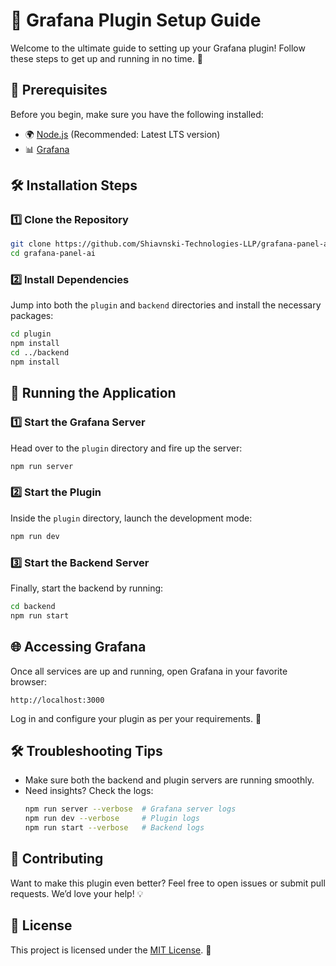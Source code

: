 # 🚀 Grafana Plugin Setup Guide

Welcome to the ultimate guide to setting up your Grafana plugin! Follow these steps to get up and running in no time. 🎯

## 🎯 Prerequisites
Before you begin, make sure you have the following installed:
- 🌍 [Node.js](https://nodejs.org/) (Recommended: Latest LTS version)
- 📊 [Grafana](https://grafana.com/grafana/download/)

## 🛠 Installation Steps

### 1️⃣ Clone the Repository
```sh
git clone https://github.com/Shiavnski-Technologies-LLP/grafana-panel-ai.git
cd grafana-panel-ai
```

### 2️⃣ Install Dependencies
Jump into both the `plugin` and `backend` directories and install the necessary packages:

```sh
cd plugin
npm install
cd ../backend
npm install
```

## 🚀 Running the Application

### 1️⃣ Start the Grafana Server
Head over to the `plugin` directory and fire up the server:
```sh
npm run server
```

### 2️⃣ Start the Plugin
Inside the `plugin` directory, launch the development mode:
```sh
npm run dev
```

### 3️⃣ Start the Backend Server
Finally, start the backend by running:
```sh
cd backend
npm run start
```

## 🌐 Accessing Grafana
Once all services are up and running, open Grafana in your favorite browser:
```
http://localhost:3000
```
Log in and configure your plugin as per your requirements. 🎨

## 🛠 Troubleshooting Tips
- Make sure both the backend and plugin servers are running smoothly.
- Need insights? Check the logs:
  ```sh
  npm run server --verbose  # Grafana server logs
  npm run dev --verbose     # Plugin logs
  npm run start --verbose   # Backend logs
  ```

## 🤝 Contributing
Want to make this plugin even better? Feel free to open issues or submit pull requests. We’d love your help! 💡

## 📜 License
This project is licensed under the [MIT License](LICENSE). 🚀

